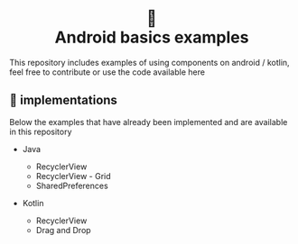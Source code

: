 
<h1 align="center">
  📱<br>Android basics examples
</h1>

This repository includes examples of using components on android / kotlin, feel free to contribute or use the code available here

## 📌 implementations

Below the examples that have already been implemented and are available in this repository

- Java
  * RecyclerView
  * RecyclerView - Grid
  * SharedPreferences

- Kotlin  
  * RecyclerView
  * Drag and Drop
